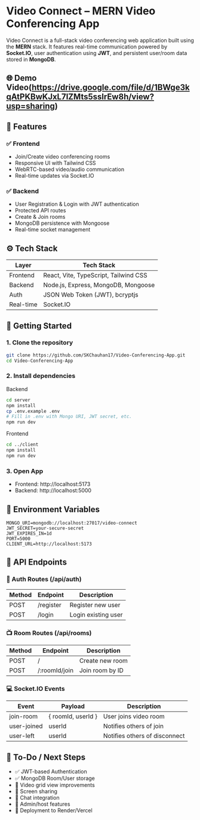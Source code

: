  # Video Connect – MERN Video Conferencing App

  Video Connect is a full-stack video conferencing web application built using the **MERN** stack. It features real-time communication powered by **Socket.IO**, user authentication using **JWT**, and persistent user/room data stored in **MongoDB**.

## 🌐 Demo Video(https://drive.google.com/file/d/1BWge3kqAtPKBwKJxL7IZMts5sslrEw8h/view?usp=sharing)

## 🚀 Features

### ✅ Frontend
- Join/Create video conferencing rooms
- Responsive UI with Tailwind CSS
- WebRTC-based video/audio communication
- Real-time updates via Socket.IO

### ✅ Backend
- User Registration & Login with JWT authentication
- Protected API routes
- Create & Join rooms
- MongoDB persistence with Mongoose
- Real-time socket management

## ⚙️ Tech Stack
| Layer     | Tech Stack                            |
| --------- | ------------------------------------- |
| Frontend  | React, Vite, TypeScript, Tailwind CSS |
| Backend   | Node.js, Express, MongoDB, Mongoose   |
| Auth      | JSON Web Token (JWT), bcryptjs        |
| Real-time | Socket.IO                             |

## 🧪 Getting Started

### 1. Clone the repository
```bash
git clone https://github.com/SKChauhan17/Video-Conferencing-App.git
cd Video-Conferencing-App
```
### 2. Install dependencies
Backend
```bash
cd server
npm install
cp .env.example .env
# Fill in .env with Mongo URI, JWT secret, etc.
npm run dev
```
Frontend
```bash
cd ../client
npm install
npm run dev
```
### 3. Open App
- Frontend: http://localhost:5173   
- Backend: http://localhost:5000

## 🔐 Environment Variables
```env
MONGO_URI=mongodb://localhost:27017/video-connect
JWT_SECRET=your-secure-secret
JWT_EXPIRES_IN=1d
PORT=5000
CLIENT_URL=http://localhost:5173
```
## 📡 API Endpoints
### 🔐 Auth Routes (/api/auth)
| Method	| Endpoint	| Description |
|---------|-----------|-------------|
| POST	| /register	| Register new user |
| POST	| /login	| Login existing user |

### 📺 Room Routes (/api/rooms)
| Method	| Endpoint	| Description |
|---------|-----------|-------------|
| POST	| /	| Create new room |
| POST	| /:roomId/join	| Join room by ID |

### 💻 Socket.IO Events
| Event	| Payload	| Description |
|---------|-----------|-------------|
| join-room |	{ roomId, userId }	| User joins video room |
| user-joined	| userId	| Notifies others of join |
| user-left	| userId	| Notifies others of disconnect |

## 🚧 To-Do / Next Steps
- ✅ JWT-based Authentication
- ✅ MongoDB Room/User storage
- 🔲 Video grid view improvements
- 🔲 Screen sharing
- 🔲 Chat integration
- 🔲 Admin/host features
- 🔲 Deployment to Render/Vercel
